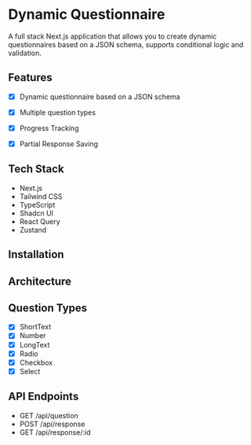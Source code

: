 # Dynamic Questionnaire

A full stack Next.js application that allows you to create dynamic questionnaires based on a JSON schema, supports conditional logic and validation.

## Features

- [x] Dynamic questionnaire based on a JSON schema
- [x] Multiple question types
- [x] Progress Tracking
- [x] Partial Response Saving


## Tech Stack

- Next.js
- Tailwind CSS
- TypeScript
- Shadcn UI
- React Query
- Zustand

## Installation

## Architecture

## Question Types
- [x] ShortText
- [x] Number
- [x] LongText
- [x] Radio
- [x] Checkbox
- [x] Select

## API Endpoints
- GET /api/question
- POST /api/response
- GET /api/response/:id

